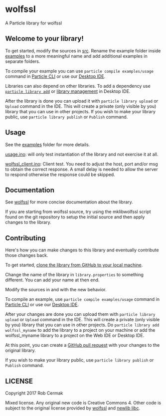 # wolfssl

A Particle library for wolfssl

## Welcome to your library!

To get started, modify the sources in [src](src). Rename the example folder inside [examples](examples) to a more meaningful name and add additional examples in separate folders.

To compile your example you can use `particle compile examples/usage` command in [Particle CLI](https://docs.particle.io/guide/tools-and-features/cli#update-your-device-remotely) or use our [Desktop IDE](https://docs.particle.io/guide/tools-and-features/dev/#compiling-code).

Libraries can also depend on other libraries. To add a dependency use [`particle library add`](https://docs.particle.io/guide/tools-and-features/cli#adding-a-library) or [library management](https://docs.particle.io/guide/tools-and-features/dev/#managing-libraries) in Desktop IDE.

After the library is done you can upload it with `particle library upload` or `Upload` command in the IDE. This will create a private (only visible by you) library that you can use in other projects. If you wish to make your library public, use `particle library publish` or `Publish` command.

## Usage

See the [examples](examples) folder for more details.

[usage.ino](https://github.com/jr3cermak/particle/blob/master/libraries/wolfssl/examples/usage/usage.ino):
will only test instantiation of the library and not exercise it at all.

[wolfssl_client.ino](https://github.com/jr3cermak/particle/blob/master/libraries/wolfssl/examples/wolfssl_client/wolfssl_client.ino): Client test.  You need to adjust the 
host, port and/or msg to obtain the correct response.  A small delay
is needed to allow the server to respond otherwise the response could
be skipped.

## Documentation

See [wolfssl](https://www.wolfssl.com) for more concise documentation
about the library.

If you are starting from wolfssl source, try using the mklibwolfssl script
found on the git repository to setup the initial source and then apply
changes to the library.

## Contributing

Here's how you can make changes to this library and eventually contribute those changes back.

To get started, [clone the library from GitHub to your local machine](https://help.github.com/articles/cloning-a-repository/).

Change the name of the library in `library.properties` to something different. You can add your name at then end.

Modify the sources in <src> and <examples> with the new behavior.

To compile an example, use `particle compile examples/usage` command in [Particle CLI](https://docs.particle.io/guide/tools-and-features/cli#update-your-device-remotely) or use our [Desktop IDE](https://docs.particle.io/guide/tools-and-features/dev/#compiling-code).

After your changes are done you can upload them with
`particle library upload` or `Upload` command in the IDE. This will
create a private (only visible by you) library that you can use in
other projects. Do `particle library add wolfssl_myname` to add the
library to a project on your machine or add the wolfssl_myname library
to a project on the Web IDE or Desktop IDE.

At this point, you can create a
[GitHub pull request](https://help.github.com/articles/about-pull-requests/)
with your changes to the original library. 

If you wish to make your library public, use `particle library publish`
or `Publish` command.

## LICENSE
Copyright 2017 Rob Cermak

Mixed license.  Any original new code is Creative Commons 4.  Other
code is subject to the original license provided by
[wolfssl](https://www.wolfssl.com) and
[newlib libc](https://sourceware.org/newlib/).
